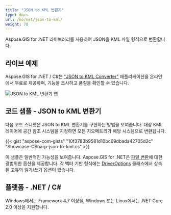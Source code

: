 ```yaml
---
title: "JSON to KML 변환기"
type: docs
url: /ko/net/json-to-kml/
weight: 70
---
```


Aspose.GIS for .NET 라이브러리를 사용하여 JSON을 KML 파일 형식으로 변환합니다.

## **라이브 예제**

Aspose.GIS for .NET / C#는 ["JSON to KML Converter"](https://products.aspose.app/gis/conversion/json-to-kml) 애플리케이션을 온라인에서 무료로 제공하며, 기능을 조사하고 품질을 확인할 수 있습니다.

![JSON to KML 변환기 앱](conversion.png)

## **코드 샘플 - JSON to KML 변환기**

다음 코드 스니펫은 JSON to KML 변환기를 구현하는 방법을 보여줍니다. 대상 KML 레이어에 공간 참조 시스템을 지정하면 모든 지오메트리가 해당 시스템으로 변환됩니다. 

{{< gist "aspose-com-gists" "10f3783b9581d10bc69dbada42705d2c" "Showcase-CSharp-json-to-kml.cs" >}}

이 샘플은 일반적인 가능성을 보여줍니다. Aspose.GIS for .NET은 [파일 변환](https://docs.aspose.com/gis/net/vector-layers/)에 대한 광범위한 옵션을 제공합니다. 각 벡터 기반 형식에는 [DriverOptions](https://reference.aspose.com/gis/net/aspose.gis/driveroptions) 클래스에서 상속된 고유의 읽기/쓰기 옵션이 있습니다.

## **플랫폼 - .NET / C#**

Windows에서는 Framework 4.7 이상을, Windows 또는 Linux에서는 .NET Core 2.0 이상을 지원합니다.
